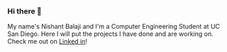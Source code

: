 ### Hi there 👋
My name's Nishant Balaji and I'm a Computer Engineering Student at UC San Diego. Here I will put the projects I have done and are working on. Check me out on [Linked in](https://www.linkedin.com/in/nishantbalaji/)!
<!--
**NishantBalaji/NishantBalaji** is a ✨ _special_ ✨ repository because its `README.md` (this file) appears on your GitHub profile.

Here are some ideas to get you started:

- 🔭 I’m currently working on ...
- 🌱 I’m currently learning ...
- 👯 I’m looking to collaborate on ...
- 🤔 I’m looking for help with ...
- 💬 Ask me about ...
- 📫 How to reach me: ...
- 😄 Pronouns: ...
- ⚡ Fun fact: ...
-->
